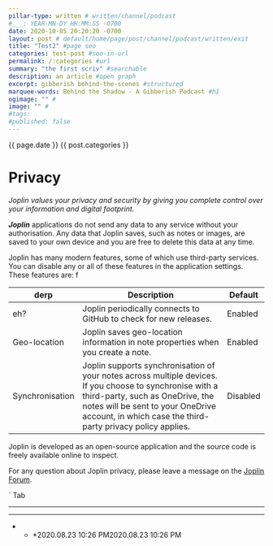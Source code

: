 ```yaml
---
pillar-type: written # written/channel/podcast
#___: YEAR-MN-DY HH:MM:SS -0700
date: 2020-10-05 20:20:20 -0700
layout: post # default/home/page/post/channel/podcast/written/exit
title: "Test2" #page seo
categories: test-post #seo-in-url
permalink: /:categories #url
summary: "the first scriv" #searchable
description: an article #open graph
excerpt: gibberish behind-the-scenes #structured
marquee-words: Behind the Shadow - A Gibberish Podcast #h1
ogimage: "" #
image: "" #
#tags:
#published: false
---
```

{{ page.date }} {{ post.categories }}

# Privacy

*Joplin values your privacy and security by giving you complete control over your information and digital footprint.*


***Joplin*** applications do not send any data to any service without your authorisation. Any data that Joplin saves, such as notes or images, are saved to your own device and you are free to delete this data at any time.

Joplin has many modern features, some of which use third-party services. You can disable any or all of these features in the application settings. These features are: f

|derp | Description | Default|
|--------|-------------|--------|
| eh? |Joplin periodically connects to GitHub to check for new releases.|Enabled|
|Geo-location|Joplin saves geo-location information in note properties when you create a note.|Enabled|
|Synchronisation|Joplin supports synchronisation of your notes across multiple devices. If you choose to synchronise with a third-party, such as OneDrive, the notes will be sent to your OneDrive account, in which case the third-party privacy policy applies.|Disabled|

Joplin is developed as an open-source application and the source code is freely available online to inspect.

For any question about Joplin privacy, please leave a message on the [Joplin Forum](https://discourse.joplinapp.org/).

`
	Tab
* * *
* * *
* * *2020.08.23 10:26 PM2020.08.23 10:26 PM